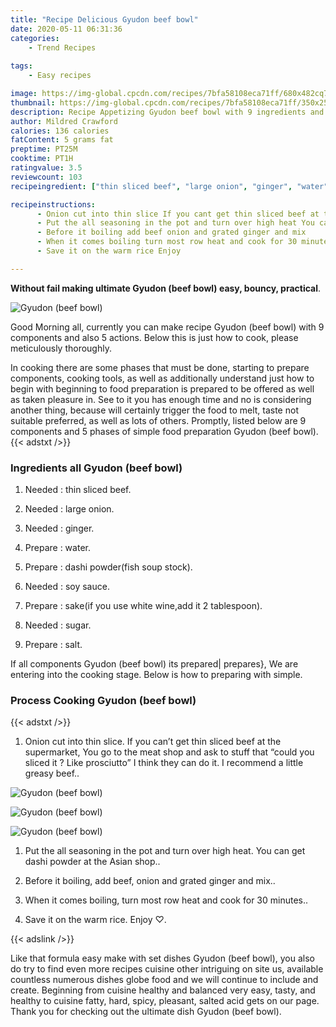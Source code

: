 ```yaml
---
title: "Recipe Delicious Gyudon beef bowl"
date: 2020-05-11 06:31:36
categories:
    - Trend Recipes
    
tags:
    - Easy recipes

image: https://img-global.cpcdn.com/recipes/7bfa58108eca71ff/680x482cq70/gyudon-beef-bowl-recipe-main-photo.jpg
thumbnail: https://img-global.cpcdn.com/recipes/7bfa58108eca71ff/350x250cq70/gyudon-beef-bowl-recipe-main-photo.jpg
description: Recipe Appetizing Gyudon beef bowl with 9 ingredients and 5 stages of easy cooking.
author: Mildred Crawford
calories: 136 calories
fatContent: 5 grams fat
preptime: PT25M
cooktime: PT1H
ratingvalue: 3.5
reviewcount: 103
recipeingredient: ["thin sliced beef", "large onion", "ginger", "water", "dashi powderfish soup stock", "soy sauce", "sakeif you use white wineadd it 2 tablespoon", "sugar", "salt"]

recipeinstructions: 
      - Onion cut into thin slice If you cant get thin sliced beef at the supermarket You go to the meat shop and ask to stuff that could you sliced it  Like prosciutto I think they can do it I recommend a little greasy beef 
      - Put the all seasoning in the pot and turn over high heat You can get dashi powder at the Asian shop 
      - Before it boiling add beef onion and grated ginger and mix 
      - When it comes boiling turn most row heat and cook for 30 minutes 
      - Save it on the warm rice Enjoy 

---
```




**Without fail making ultimate Gyudon (beef bowl) easy, bouncy, practical**. 


![Gyudon (beef bowl)](https://img-global.cpcdn.com/recipes/7bfa58108eca71ff/680x482cq70/gyudon-beef-bowl-recipe-main-photo.jpg "Gyudon (beef bowl)")




Good Morning all, currently you can make recipe Gyudon (beef bowl) with 9 components and also 5 actions. Below this is just how to cook, please meticulously thoroughly.

In cooking there are some phases that must be done, starting to prepare components, cooking tools, as well as additionally understand just how to begin with beginning to food preparation is prepared to be offered as well as taken pleasure in. See to it you has enough time and no is considering another thing, because will certainly trigger the food to melt, taste not suitable preferred, as well as lots of others. Promptly, listed below are 9 components and 5 phases of simple food preparation Gyudon (beef bowl).
{{< adstxt />}}

### Ingredients all Gyudon (beef bowl)


1. Needed  : thin sliced beef.

1. Needed  : large onion.

1. Needed  : ginger.

1. Prepare  : water.

1. Prepare  : dashi powder(fish soup stock).

1. Needed  : soy sauce.

1. Prepare  : sake(if you use white wine,add it 2 tablespoon).

1. Needed  : sugar.

1. Prepare  : salt.



If all components Gyudon (beef bowl) its prepared| prepares}, We are entering into the cooking stage. Below is how to preparing with simple.

### Process Cooking Gyudon (beef bowl)

{{< adstxt />}}


1. Onion cut into thin slice. If you can’t get thin sliced beef at the supermarket, You go to the meat shop and ask to stuff that “could you sliced it ? Like prosciutto” I think they can do it. I recommend a little greasy beef..



![Gyudon (beef bowl)](https://img-global.cpcdn.com/steps/e314befe276210db/160x128cq70/gyudon-beef-bowl-recipe-step-1-photo.jpg" "Gyudon (beef bowl)")

![Gyudon (beef bowl)](https://img-global.cpcdn.com/steps/8834d30309a0d5ea/160x128cq70/gyudon-beef-bowl-recipe-step-1-photo.jpg" "Gyudon (beef bowl)")

![Gyudon (beef bowl)](https://img-global.cpcdn.com/steps/5af14cf110f3b019/160x128cq70/gyudon-beef-bowl-recipe-step-1-photo.jpg" "Gyudon (beef bowl)")



1. Put the all seasoning in the pot and turn over high heat. You can get dashi powder at the Asian shop..



1. Before it boiling, add beef, onion and grated ginger and mix..



1. When it comes boiling, turn most row heat and cook for 30 minutes..



1. Save it on the warm rice. Enjoy ♡.





{{< adslink />}}

Like that formula easy make with set dishes Gyudon (beef bowl), you also do try to find even more recipes cuisine other intriguing on site us, available countless numerous dishes globe food and we will continue to include and create. Beginning from cuisine healthy and balanced very easy, tasty, and healthy to cuisine fatty, hard, spicy, pleasant, salted acid gets on our page. Thank you for checking out the ultimate dish Gyudon (beef bowl).
